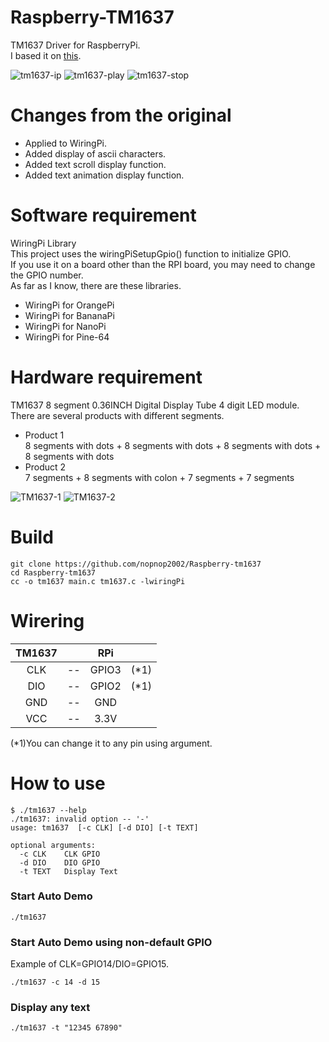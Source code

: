 # Raspberry-TM1637
TM1637 Driver for RaspberryPi.   
I based it on [this](https://github.com/petrows/esp-32-tm1637).   

![tm1637-ip](https://github.com/nopnop2002/esp-idf-tm1637/assets/6020549/15cb623d-2298-4344-a9c7-f573cb0255cd)
![tm1637-play](https://github.com/nopnop2002/esp-idf-tm1637/assets/6020549/bb98913e-f5e5-4f17-8d12-4cd9f16518f7)
![tm1637-stop](https://github.com/nopnop2002/esp-idf-tm1637/assets/6020549/b1928da8-c461-4772-8d33-8f82175c5f54)

# Changes from the original
- Applied to WiringPi.   
- Added display of ascii characters.   
- Added text scroll display function.   
- Added text animation display function.   

# Software requirement
WiringPi Library   
This project uses the wiringPiSetupGpio() function to initialize GPIO.   
If you use it on a board other than the RPI board, you may need to change the GPIO number.   
As far as I know, there are these libraries.   
- WiringPi for OrangePi   
- WiringPi for BananaPi   
- WiringPi for NanoPi   
- WiringPi for Pine-64   

# Hardware requirement
TM1637 8 segment 0.36INCH Digital Display Tube 4 digit LED module.   
There are several products with different segments.   
- Product 1   
 8 segments with dots + 8 segments with dots + 8 segments with dots + 8 segments with dots   
- Product 2   
 7 segments + 8 segments with colon + 7 segments + 7 segments   

![TM1637-1](https://github.com/nopnop2002/esp-idf-tm1637/assets/6020549/59e95bf5-01bb-4c4a-9f96-4d36869be2e5)
![TM1637-2](https://github.com/nopnop2002/esp-idf-tm1637/assets/6020549/e3430e3a-34ae-455a-8891-555ae89f2e0f)

# Build
```
git clone https://github.com/nopnop2002/Raspberry-tm1637
cd Raspberry-tm1637
cc -o tm1637 main.c tm1637.c -lwiringPi
```

# Wirering

|TM1637||RPi||
|:-:|:-:|:-:|:-:|
|CLK|--|GPIO3|(*1)|
|DIO|--|GPIO2|(*1)|
|GND|--|GND||
|VCC|--|3.3V||

(*1)You can change it to any pin using argument.   

# How to use
```
$ ./tm1637 --help
./tm1637: invalid option -- '-'
usage: tm1637  [-c CLK] [-d DIO] [-t TEXT]

optional arguments:
  -c CLK    CLK GPIO
  -d DIO    DIO GPIO
  -t TEXT   Display Text
```

### Start Auto Demo
```
./tm1637
```

### Start Auto Demo using non-default GPIO   
Example of CLK=GPIO14/DIO=GPIO15.   
```
./tm1637 -c 14 -d 15
```

### Display any text
```
./tm1637 -t "12345 67890"
```


